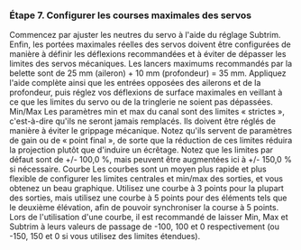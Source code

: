 ### Étape 7. Configurer les courses maximales des servos
Commencez par ajuster les neutres du servo à l'aide du réglage Subtrim.
Enfin, les portées maximales réelles des servos doivent être configurées de manière à définir les déflexions recommandées et à éviter de dépasser les limites des servos mécaniques. Les lancers maximums recommandés par la belette sont de 25 mm (aileron) + 10 mm (profondeur) = 35 mm. Appliquez l'aide complète ainsi que les entrées opposées des ailerons et de la profondeur, puis réglez vos déflexions de surface maximales en veillant à ce que les limites du servo ou de la tringlerie ne soient pas dépassées.
Min/Max
Les paramètres min et max du canal sont des limites « strictes », c'est-à-dire qu'ils ne seront jamais remplacés. Ils doivent être réglés de manière à éviter le grippage mécanique. Notez qu'ils servent de paramètres de gain ou de « point final », de sorte que la réduction de ces limites réduira la projection plutôt que d'induire un écrêtage. Notez que les limites par défaut sont de +/- 100,0 %, mais peuvent être augmentées ici à +/- 150,0 % si nécessaire.
Courbe
Les courbes sont un moyen plus rapide et plus flexible de configurer les limites centrales et min/max des sorties, et vous obtenez un beau graphique. Utilisez une courbe à 3 points pour la plupart des sorties, mais utilisez une courbe à 5 points pour des éléments tels que le deuxième élévation, afin de pouvoir synchroniser la course à 5 points. Lors de l'utilisation d'une courbe, il est recommandé de laisser Min, Max et Subtrim à leurs valeurs de passage de -100, 100 et 0 respectivement (ou -150, 150 et 0 si vous utilisez des limites étendues).